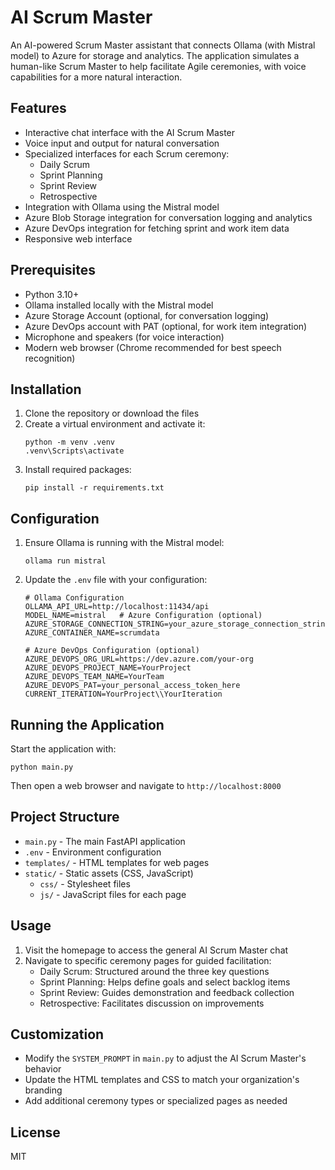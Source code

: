 # AI Scrum Master

An AI-powered Scrum Master assistant that connects Ollama (with Mistral model) to Azure for storage and analytics. The application simulates a human-like Scrum Master to help facilitate Agile ceremonies, with voice capabilities for a more natural interaction.

## Features

- Interactive chat interface with the AI Scrum Master
- Voice input and output for natural conversation
- Specialized interfaces for each Scrum ceremony:
  - Daily Scrum
  - Sprint Planning
  - Sprint Review
  - Retrospective
- Integration with Ollama using the Mistral model
- Azure Blob Storage integration for conversation logging and analytics
- Azure DevOps integration for fetching sprint and work item data
- Responsive web interface

## Prerequisites

- Python 3.10+
- Ollama installed locally with the Mistral model
- Azure Storage Account (optional, for conversation logging)
- Azure DevOps account with PAT (optional, for work item integration)
- Microphone and speakers (for voice interaction)
- Modern web browser (Chrome recommended for best speech recognition)

## Installation

1. Clone the repository or download the files
2. Create a virtual environment and activate it:
   ```
   python -m venv .venv
   .venv\Scripts\activate
   ```
3. Install required packages:
   ```
   pip install -r requirements.txt
   ```

## Configuration

1. Ensure Ollama is running with the Mistral model:
   ```
   ollama run mistral
   ```
2. Update the `.env` file with your configuration:
   ```
   # Ollama Configuration
   OLLAMA_API_URL=http://localhost:11434/api
   MODEL_NAME=mistral   # Azure Configuration (optional)
   AZURE_STORAGE_CONNECTION_STRING=your_azure_storage_connection_string_here
   AZURE_CONTAINER_NAME=scrumdata
   
   # Azure DevOps Configuration (optional)
   AZURE_DEVOPS_ORG_URL=https://dev.azure.com/your-org
   AZURE_DEVOPS_PROJECT_NAME=YourProject
   AZURE_DEVOPS_TEAM_NAME=YourTeam
   AZURE_DEVOPS_PAT=your_personal_access_token_here
   CURRENT_ITERATION=YourProject\\YourIteration
   ```

## Running the Application

Start the application with:

```
python main.py
```

Then open a web browser and navigate to `http://localhost:8000`

## Project Structure

- `main.py` - The main FastAPI application
- `.env` - Environment configuration
- `templates/` - HTML templates for web pages
- `static/` - Static assets (CSS, JavaScript)
  - `css/` - Stylesheet files
  - `js/` - JavaScript files for each page

## Usage

1. Visit the homepage to access the general AI Scrum Master chat
2. Navigate to specific ceremony pages for guided facilitation:
   - Daily Scrum: Structured around the three key questions
   - Sprint Planning: Helps define goals and select backlog items
   - Sprint Review: Guides demonstration and feedback collection
   - Retrospective: Facilitates discussion on improvements

## Customization

- Modify the `SYSTEM_PROMPT` in `main.py` to adjust the AI Scrum Master's behavior
- Update the HTML templates and CSS to match your organization's branding
- Add additional ceremony types or specialized pages as needed

## License

MIT
